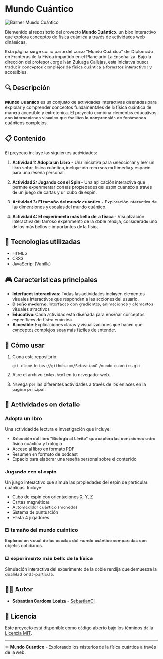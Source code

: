 # Mundo Cuántico

![Banner Mundo Cuántico](https://img.shields.io/badge/Mundo-Cu%C3%A1ntico-blueviolet)

Bienvenido al repositorio del proyecto **Mundo Cuántico**, un blog interactivo que explora conceptos de física cuántica a través de actividades web dinámicas.

Esta página surge como parte del curso "Mundo Cuántico" del Diplomado en Fronteras de la Física impartido en el Planetario La Enseñanza. Bajo la dirección del profesor Jorge Iván Zuluaga Callejas, esta iniciativa busca traducir conceptos complejos de física cuántica a formatos interactivos y accesibles.

## 🔍 Descripción

**Mundo Cuántico** es un conjunto de actividades interactivas diseñadas para explorar y comprender conceptos fundamentales de la física cuántica de manera accesible y entretenida. El proyecto combina elementos educativos con interacciones visuales que facilitan la comprensión de fenómenos cuánticos complejos.

## 📋 Contenido

El proyecto incluye las siguientes actividades:

1. **Actividad 1: Adopta un Libro** - Una iniciativa para seleccionar y leer un libro sobre física cuántica, incluyendo recursos multimedia y espacio para una reseña personal.

2. **Actividad 2: Jugando con el Spin** - Una aplicación interactiva que permite experimentar con las propiedades del espín cuántico a través de un juego de cartas y un cubo de espín.

3. **Actividad 3: El tamaño del mundo cuántico** - Exploración interactiva de las dimensiones y escalas del mundo cuántico.

4. **Actividad 4: El experimento más bello de la física** - Visualización interactiva del famoso experimento de la doble rendija, considerado uno de los más bellos e importantes de la física.

## 🚀 Tecnologías utilizadas

- HTML5
- CSS3
- JavaScript (Vanilla)

## 🎮 Características principales

- **Interfaces interactivas**: Todas las actividades incluyen elementos visuales interactivos que responden a las acciones del usuario.
- **Diseño moderno**: Interfaces con gradientes, animaciones y elementos visuales atractivos.
- **Educativo**: Cada actividad está diseñada para enseñar conceptos específicos de física cuántica.
- **Accesible**: Explicaciones claras y visualizaciones que hacen que conceptos complejos sean más fáciles de entender.

## 📖 Cómo usar

1. Clona este repositorio:
   ```
   git clone https://github.com/SebastianCl/mundo-cuantico.git
   ```

2. Abre el archivo `index.html` en tu navegador web.

3. Navega por las diferentes actividades a través de los enlaces en la página principal.

## 🔬 Actividades en detalle

### Adopta un libro

Una actividad de lectura e investigación que incluye:
- Selección del libro "Biología al Límite" que explora las conexiones entre física cuántica y biología
- Acceso al libro en formato PDF
- Resumen en formato de podcast
- Espacio para elaborar una reseña personal sobre el contenido

### Jugando con el espin

Un juego interactivo que simula las propiedades del espín de partículas cuánticas. Incluye:
- Cubo de espín con orientaciones X, Y, Z
- Cartas magnéticas
- Automedidor cuántico (moneda)
- Sistema de puntuación
- Hasta 4 jugadores

### El tamaño del mundo cuántico

Exploración visual de las escalas del mundo cuántico comparadas con objetos cotidianos.

### El experimento más bello de la física

Simulación interactiva del experimento de la doble rendija que demuestra la dualidad onda-partícula.

## 👨‍💻 Autor

- **Sebastian Cardona Loaiza** - [SebastianCl](https://github.com/SebastianCl)

## 📄 Licencia

Este proyecto está disponible como código abierto bajo los términos de la [Licencia MIT](https://opensource.org/licenses/MIT).

---

⚛️ **Mundo Cuántico** - Explorando los misterios de la física cuántica a través de la web.
